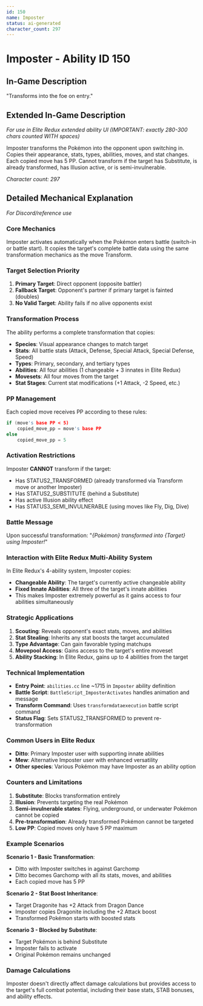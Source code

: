 ```yaml
---
id: 150
name: Imposter
status: ai-generated
character_count: 297
---
```


# Imposter - Ability ID 150

## In-Game Description
"Transforms into the foe on entry."

## Extended In-Game Description
*For use in Elite Redux extended ability UI (IMPORTANT: exactly 280-300 chars counted WITH spaces)*

Imposter transforms the Pokémon into the opponent upon switching in. Copies their appearance, stats, types, abilities, moves, and stat changes. Each copied move has 5 PP. Cannot transform if the target has Substitute, is already transformed, has Illusion active, or is semi-invulnerable.

*Character count: 297*

## Detailed Mechanical Explanation
*For Discord/reference use*

### Core Mechanics
Imposter activates automatically when the Pokémon enters battle (switch-in or battle start). It copies the target's complete battle data using the same transformation mechanics as the move Transform.

### Target Selection Priority
1. **Primary Target**: Direct opponent (opposite battler)
2. **Fallback Target**: Opponent's partner if primary target is fainted (doubles)
3. **No Valid Target**: Ability fails if no alive opponents exist

### Transformation Process
The ability performs a complete transformation that copies:
- **Species**: Visual appearance changes to match target
- **Stats**: All battle stats (Attack, Defense, Special Attack, Special Defense, Speed)
- **Types**: Primary, secondary, and tertiary types
- **Abilities**: All four abilities (1 changeable + 3 innates in Elite Redux)
- **Movesets**: All four moves from the target
- **Stat Stages**: Current stat modifications (+1 Attack, -2 Speed, etc.)

### PP Management
Each copied move receives PP according to these rules:
```c
if (move's base PP < 5)
    copied_move_pp = move's base PP
else
    copied_move_pp = 5
```

### Activation Restrictions
Imposter **CANNOT** transform if the target:
- Has STATUS2_TRANSFORMED (already transformed via Transform move or another Imposter)
- Has STATUS2_SUBSTITUTE (behind a Substitute)
- Has active Illusion ability effect
- Has STATUS3_SEMI_INVULNERABLE (using moves like Fly, Dig, Dive)

### Battle Message
Upon successful transformation: "*{Pokémon} transformed into {Target} using Imposter!*"

### Interaction with Elite Redux Multi-Ability System
In Elite Redux's 4-ability system, Imposter copies:
- **Changeable Ability**: The target's currently active changeable ability
- **Fixed Innate Abilities**: All three of the target's innate abilities
- This makes Imposter extremely powerful as it gains access to four abilities simultaneously

### Strategic Applications
1. **Scouting**: Reveals opponent's exact stats, moves, and abilities
2. **Stat Stealing**: Inherits any stat boosts the target accumulated
3. **Type Advantage**: Can gain favorable typing matchups
4. **Movepool Access**: Gains access to the target's entire moveset
5. **Ability Stacking**: In Elite Redux, gains up to 4 abilities from the target

### Technical Implementation
- **Entry Point**: `abilities.cc` line ~1715 in `Imposter` ability definition
- **Battle Script**: `BattleScript_ImposterActivates` handles animation and message
- **Transform Command**: Uses `transformdataexecution` battle script command
- **Status Flag**: Sets STATUS2_TRANSFORMED to prevent re-transformation

### Common Users in Elite Redux
- **Ditto**: Primary Imposter user with supporting innate abilities
- **Mew**: Alternative Imposter user with enhanced versatility
- **Other species**: Various Pokémon may have Imposter as an ability option

### Counters and Limitations
1. **Substitute**: Blocks transformation entirely
2. **Illusion**: Prevents targeting the real Pokémon
3. **Semi-invulnerable states**: Flying, underground, or underwater Pokémon cannot be copied
4. **Pre-transformation**: Already transformed Pokémon cannot be targeted
5. **Low PP**: Copied moves only have 5 PP maximum

### Example Scenarios
**Scenario 1 - Basic Transformation**:
- Ditto with Imposter switches in against Garchomp
- Ditto becomes Garchomp with all its stats, moves, and abilities
- Each copied move has 5 PP

**Scenario 2 - Stat Boost Inheritance**:
- Target Dragonite has +2 Attack from Dragon Dance
- Imposter copies Dragonite including the +2 Attack boost
- Transformed Pokémon starts with boosted stats

**Scenario 3 - Blocked by Substitute**:
- Target Pokémon is behind Substitute
- Imposter fails to activate
- Original Pokémon remains unchanged

### Damage Calculations
Imposter doesn't directly affect damage calculations but provides access to the target's full combat potential, including their base stats, STAB bonuses, and ability effects.